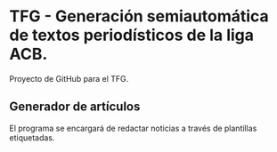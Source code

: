 # TFG - Generación semiautomática de textos periodísticos de la liga ACB.
Proyecto de GitHub para el TFG.

## Generador de artículos
El programa se encargará de redactar noticias a través de plantillas etiquetadas.
